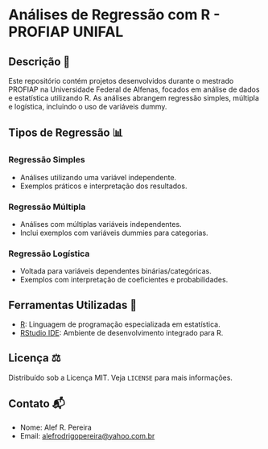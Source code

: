 # Análises de Regressão com R - PROFIAP UNIFAL

## Descrição :pencil:
Este repositório contém projetos desenvolvidos durante o mestrado PROFIAP na Universidade Federal de Alfenas, focados em análise de dados e estatística utilizando R. As análises abrangem regressão simples, múltipla e logística, incluindo o uso de variáveis dummy.

## Tipos de Regressão :bar_chart:

### Regressão Simples
- Análises utilizando uma variável independente.
- Exemplos práticos e interpretação dos resultados.

### Regressão Múltipla
- Análises com múltiplas variáveis independentes.
- Inclui exemplos com variáveis dummies para categorias.

### Regressão Logística
- Voltada para variáveis dependentes binárias/categóricas.
- Exemplos com interpretação de coeficientes e probabilidades.

## Ferramentas Utilizadas :wrench:
- [R](https://www.r-project.org/): Linguagem de programação especializada em estatística.
- [RStudio IDE](https://www.rstudio.com/): Ambiente de desenvolvimento integrado para R.

## Licença :balance_scale:
Distribuído sob a Licença MIT. Veja `LICENSE` para mais informações.

## Contato :mailbox_with_mail:
- Nome: Alef R. Pereira
- Email: alefrodrigopereira@yahoo.com.br
